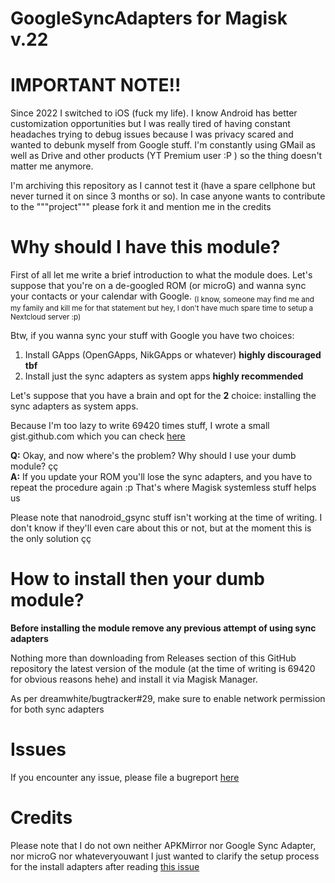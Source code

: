 # GoogleSyncAdapters for Magisk v.22

# IMPORTANT NOTE!!

Since 2022 I switched to iOS (fuck my life). I know Android has better customization opportunities but I was really tired of having constant headaches trying to debug issues because I was privacy scared and wanted to debunk myself from Google stuff. I'm constantly using GMail as well as Drive and other products (YT Premium user :P ) so the thing doesn't matter me anymore.

I'm archiving this repository as I cannot test it (have a spare cellphone but never turned it on since 3 months or so). In case anyone wants to contribute to the """project""" please fork it and mention me in the credits

# Why should I have this module?

First of all let me write a brief introduction to what the module does.
Let's suppose that you're on a de-googled ROM (or microG) and wanna sync your contacts or your calendar with Google. 
<sub> (I know, someone may find me and my family and kill me for that statement but hey, I don't have much spare time to setup a Nextcloud server :p)</sup>

Btw, if you wanna sync your stuff with Google you have two choices:

1. Install GApps (OpenGApps, NikGApps or whatever) **highly discouraged tbf**
2. Install just the sync adapters as system apps **highly recommended**

Let's suppose that you have a brain and opt for the **2** choice: installing the sync adapters as system apps.

Because I'm too lazy to write 69420 times stuff, I wrote a small gist.github.com which you can check [here](https://gist.github.com/dreamwhite/934e7d2bb9e1f2a89c5307485a5c3fb3)

**Q:** Okay, and now where's the problem? Why should I use your dumb module? çç<br>
**A:** If you update your ROM you'll lose the sync adapters, and you have to repeat the procedure again :p That's where Magisk systemless stuff helps us

Please note that nanodroid_gsync stuff isn't working at the time of writing. I don't know if they'll even care about this or not, but at the moment this is the only solution çç

# How to install then your dumb module?

**Before installing the module remove any previous attempt of using sync adapters**

Nothing more than downloading from Releases section of this GitHub repository the latest version of the module (at the time of writing is 69420 for obvious reasons hehe) and install it via Magisk Manager.

As per dreamwhite/bugtracker#29, make sure to enable network permission for both sync adapters

# Issues

If you encounter any issue, please file a bugreport [here](https://github.com/dreamwhite/bugtracker/issues/new?assignees=dreamwhite&labels=bug&template=generic.md&title=)

# Credits

Please note that I do not own neither APKMirror nor Google Sync Adapter, nor microG nor whateveryouwant I just wanted to clarify the setup process for the install adapters after reading [this issue](https://github.com/microg/GmsCore/issues/585)

